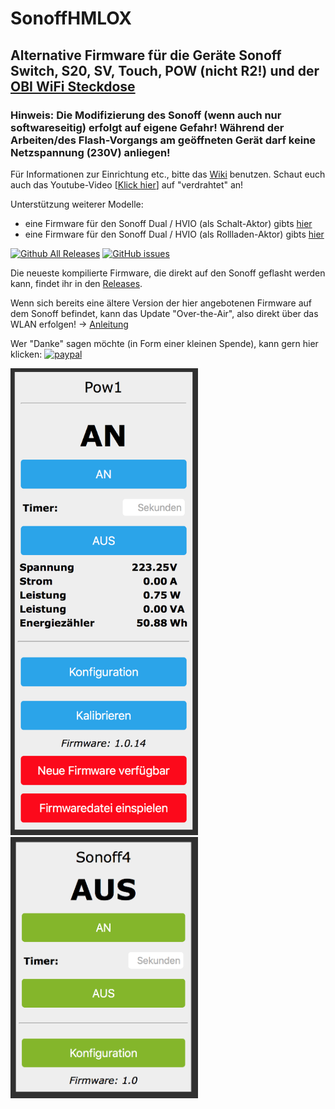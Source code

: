 # SonoffHMLOX

## Alternative Firmware für die Geräte Sonoff Switch, S20, SV, Touch, POW (nicht R2!) und der [OBI WiFi Steckdose](https://www.obi.de/hausfunksteuerung/wifi-stecker-schuko/p/2291706)

### Hinweis: Die Modifizierung des Sonoff (wenn auch nur softwareseitig) erfolgt auf eigene Gefahr! Während der Arbeiten/des Flash-Vorgangs am geöffneten Gerät darf keine Netzspannung (230V) anliegen!

Für Informationen zur Einrichtung etc., bitte das [Wiki](https://github.com/jp112sdl/SonoffHMLOX/wiki) benutzen.
Schaut euch auch das Youtube-Video [[Klick hier](https://www.youtube.com/watch?v=TBJMZC-YG_g)] auf "verdrahtet" an!

Unterstützung weiterer Modelle:
- eine Firmware für den Sonoff Dual / HVIO (als Schalt-Aktor) gibts [hier](https://github.com/jp112sdl/SonoffDualHVIOHMLOX) 
- eine Firmware für den Sonoff Dual / HVIO (als Rollladen-Aktor) gibts [hier](https://github.com/jp112sdl/SonoffDualShutterHMLOX) 

[![Github All Releases](https://img.shields.io/github/downloads/jp112sdl/SonoffHMLOX/total.svg)](https://github.com/jp112sdl/SonoffHMLOX/releases)
[![GitHub issues](https://img.shields.io/github/issues/jp112sdl/SonoffHMLOX.svg)](https://github.com/jp112sdl/SonoffHMLOX/issues)

Die neueste kompilierte Firmware, die direkt auf den Sonoff geflasht werden kann, findet ihr in den [Releases](https://github.com/jp112sdl/SonoffHMLOX/releases/latest).

Wenn sich bereits eine ältere Version der hier angebotenen Firmware auf dem Sonoff befindet, kann das Update "Over-the-Air", also direkt über das WLAN erfolgen! -> [Anleitung](https://github.com/jp112sdl/SonoffHMLOX/wiki/Flash_OTA)

Wer "Danke" sagen möchte (in Form einer kleinen Spende), kann gern hier klicken: [![paypal](https://www.paypalobjects.com/en_US/i/btn/btn_donateCC_LG.gif)](https://www.paypal.com/cgi-bin/webscr?cmd=_s-xclick&hosted_button_id=UBX8NFNYVWW8N)

<img src="Images/SonoffPow_HM_Web.png" width="300"> <img src="Images/Sonoff_LOX_Web.png" width="300">

